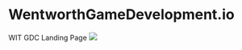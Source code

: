 # WentworthGameDevelopment.io
WIT GDC Landing Page
<a href="https://zenhub.com"><img src="https://raw.githubusercontent.com/ZenHubIO/support/master/zenhub-badge.png"></a>
